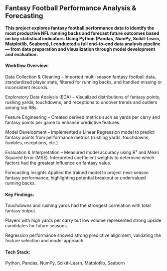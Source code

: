 ## Fantasy Football Performance Analysis & Forecasting

**This project explores fantasy football performance data to identify the most productive NFL running backs and forecast future outcomes based on key statistical indicators. Using Python (Pandas, NumPy, Scikit-Learn, Matplotlib, Seaborn), I conducted a full end-to-end data analysis pipeline — from data preparation and visualization through model development and evaluation.**

#### Workflow Overview:

Data Collection & Cleaning – Imported multi-season fantasy football data, standardized player stats, filtered for running backs, and handled missing or inconsistent records.

Exploratory Data Analysis (EDA) – Visualized distributions of fantasy points, rushing yards, touchdowns, and receptions to uncover trends and outliers among top RBs.

Feature Engineering – Created derived metrics such as yards per carry and fantasy points per game to enhance predictive features.

Model Development – Implemented a Linear Regression model to predict fantasy points from performance metrics (rushing yards, touchdowns, fumbles, receptions, etc.).

Evaluation & Interpretation – Measured model accuracy using R² and Mean Squared Error (MSE). Interpreted coefficient weights to determine which factors had the greatest influence on fantasy value.

Forecasting Insights Applied the trained model to project next-season fantasy performance, highlighting potential breakout or undervalued running backs.

#### Key Findings:

Touchdowns and rushing yards had the strongest correlation with total fantasy output.

Players with high yards per carry but low volume represented strong upside candidates for future seasons.

Regression performance showed strong predictive alignment, validating the feature selection and model approach.

#### Tech Stack:
Python, Pandas, NumPy, Scikit-Learn, Matplotlib, Seaborn

